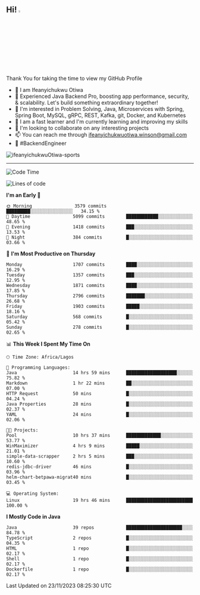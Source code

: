 <!-- BLOG-POST-LIST:START --><!-- BLOG-POST-LIST:END -->

## Hi! <img src="https://media.giphy.com/media/hvRJCLFzcasrR4ia7z/giphy.gif" width="4%"> 

Thank You for taking the time to view my GitHub Profile

- 👋 I am Ifeanyichukwu Otiwa
- 🚀 Experienced Java Backend Pro, boosting app performance, security, & scalability. Let's build something extraordinary together!
- 👀 I'm interested in Problem Solving, Java, Microservices with Spring, Spring Boot, MySQL, gRPC, REST, Kafka, git, Docker, and Kubernetes
- 🌱 I am a fast learner and I'm currently learning and improving my skills
- 💞️ I'm looking to collaborate on any interesting projects
- 📫 You can reach me through ifeanyichukwuotiwa.winson@gmail.com
- 🚀 #BackendEngineer

<p align="left" marginTop="10px"> <img src="https://komarev.com/ghpvc/?username=ifeanyichukwuOtiwa-sports&label=Profile%20views&color=0e75b6&style=for-the-badge" alt="ifeanyichukwuOtiwa-sports" /> </p>

***

<!--START_SECTION:waka-->
![Code Time](http://img.shields.io/badge/Code%20Time-1%2C952%20hrs%2043%20mins-blue)

![Lines of code](https://img.shields.io/badge/From%20Hello%20World%20I%27ve%20Written-4.0%20million%20lines%20of%20code-blue)

**I'm an Early 🐤** 

```text
🌞 Morning                3579 commits        █████████░░░░░░░░░░░░░░░░   34.15 % 
🌆 Daytime                5099 commits        ████████████░░░░░░░░░░░░░   48.65 % 
🌃 Evening                1418 commits        ███░░░░░░░░░░░░░░░░░░░░░░   13.53 % 
🌙 Night                  384 commits         █░░░░░░░░░░░░░░░░░░░░░░░░   03.66 % 
```
📅 **I'm Most Productive on Thursday** 

```text
Monday                   1707 commits        ████░░░░░░░░░░░░░░░░░░░░░   16.29 % 
Tuesday                  1357 commits        ███░░░░░░░░░░░░░░░░░░░░░░   12.95 % 
Wednesday                1871 commits        ████░░░░░░░░░░░░░░░░░░░░░   17.85 % 
Thursday                 2796 commits        ███████░░░░░░░░░░░░░░░░░░   26.68 % 
Friday                   1903 commits        █████░░░░░░░░░░░░░░░░░░░░   18.16 % 
Saturday                 568 commits         █░░░░░░░░░░░░░░░░░░░░░░░░   05.42 % 
Sunday                   278 commits         █░░░░░░░░░░░░░░░░░░░░░░░░   02.65 % 
```


📊 **This Week I Spent My Time On** 

```text
🕑︎ Time Zone: Africa/Lagos

💬 Programming Languages: 
Java                     14 hrs 59 mins      ███████████████████░░░░░░   75.82 % 
Markdown                 1 hr 22 mins        ██░░░░░░░░░░░░░░░░░░░░░░░   07.00 % 
HTTP Request             50 mins             █░░░░░░░░░░░░░░░░░░░░░░░░   04.24 % 
Java Properties          28 mins             █░░░░░░░░░░░░░░░░░░░░░░░░   02.37 % 
YAML                     24 mins             █░░░░░░░░░░░░░░░░░░░░░░░░   02.06 % 

🐱‍💻 Projects: 
Pool                     10 hrs 37 mins      █████████████░░░░░░░░░░░░   53.77 % 
WinMaximizer             4 hrs 9 mins        █████░░░░░░░░░░░░░░░░░░░░   21.01 % 
simple-data-scrapper     2 hrs 5 mins        ███░░░░░░░░░░░░░░░░░░░░░░   10.60 % 
redis-jdbc-driver        46 mins             █░░░░░░░░░░░░░░░░░░░░░░░░   03.96 % 
helm-chart-betpawa-migrat40 mins             █░░░░░░░░░░░░░░░░░░░░░░░░   03.45 % 

💻 Operating System: 
Linux                    19 hrs 46 mins      █████████████████████████   100.00 % 
```

**I Mostly Code in Java** 

```text
Java                     39 repos            █████████████████████░░░░   84.78 % 
TypeScript               2 repos             █░░░░░░░░░░░░░░░░░░░░░░░░   04.35 % 
HTML                     1 repo              █░░░░░░░░░░░░░░░░░░░░░░░░   02.17 % 
Shell                    1 repo              █░░░░░░░░░░░░░░░░░░░░░░░░   02.17 % 
Dockerfile               1 repo              █░░░░░░░░░░░░░░░░░░░░░░░░   02.17 % 
```




 Last Updated on 23/11/2023 08:25:30 UTC
<!--END_SECTION:waka-->

<!--
<p align="center">
![trophy](https://github-profile-trophy.vercel.app/?username=ifeanyichukwuOtiwa-sports&theme=onedark) (https://github.com/ryo-ma/github-profile-trophy)
</p>
-->

<!---
ifeanyi-otiwa/ifeanyi-otiwa is a ✨ special ✨ repository because its `README.md` (this file) appears on your GitHub profile.
You can click the Preview link to take a look at your changes.
--->

